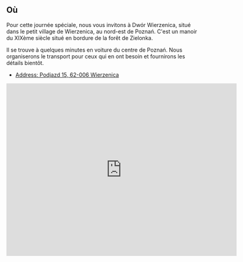 ## Où

Pour cette journée spéciale, nous vous invitons à Dwór Wierzenica, situé dans le petit village de Wierzenica, au nord-est de Poznań. C'est un manoir du XIXème siècle situé en bordure de la forêt de Zielonka.
 
Il se trouve à quelques minutes en voiture du centre de Poznań. Nous organiserons le transport pour ceux qui en ont besoin et fournirons les détails bientôt.
 
- [Address: Podjazd 15, 62-006 Wierzenica](https://goo.gl/maps/JTxa8jxmVcrLUeYW7)
 

<iframe src="https://www.google.com/maps/embed?pb=!1m18!1m12!1m3!1d2430.9595998190443!2d17.0716221!3d52.4617591!2m3!1f0!2f0!3f0!3m2!1i1024!2i768!4f13.1!3m3!1m2!1s0x47045dd6f5ec7245%3A0x52be7a31583e30dc!2sDw%C3%B3r%20Wierzenica!5e0!3m2!1sen!2sus!4v1671822575050!5m2!1sen!2sus" width="600" height="450" style="border:0;" allowfullscreen="" loading="lazy" referrerpolicy="no-referrer-when-downgrade"></iframe>
